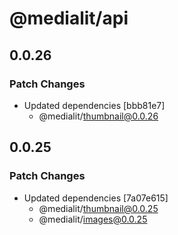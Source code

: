 # @medialit/api

## 0.0.26

### Patch Changes

-   Updated dependencies [bbb81e7]
    -   @medialit/thumbnail@0.0.26

## 0.0.25

### Patch Changes

-   Updated dependencies [7a07e615]
    -   @medialit/thumbnail@0.0.25
    -   @medialit/images@0.0.25

